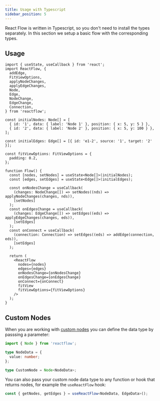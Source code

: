 ```yaml
---
title: Usage with Typescript
sidebar_position: 5
---
```


React Flow is written in Typescript, so you don't need to install the types separately. In this section we setup a basic flow with the corresponding types.

## Usage

```tsx
import { useState, useCallback } from 'react';
import ReactFlow, {
  addEdge,
  FitViewOptions,
  applyNodeChanges,
  applyEdgeChanges,
  Node,
  Edge,
  NodeChange,
  EdgeChange,
  Connection,
} from 'reactflow';

const initialNodes: Node[] = [
  { id: '1', data: { label: 'Node 1' }, position: { x: 5, y: 5 } },
  { id: '2', data: { label: 'Node 2' }, position: { x: 5, y: 100 } },
];

const initialEdges: Edge[] = [{ id: 'e1-2', source: '1', target: '2' }];

const fitViewOptions: FitViewOptions = {
  padding: 0.2,
};

function Flow() {
  const [nodes, setNodes] = useState<Node[]>(initialNodes);
  const [edges, setEdges] = useState<Edge[]>(initialEdges);

  const onNodesChange = useCallback(
    (changes: NodeChange[]) => setNodes((nds) => applyNodeChanges(changes, nds)),
    [setNodes]
  );
  const onEdgesChange = useCallback(
    (changes: EdgeChange[]) => setEdges((eds) => applyEdgeChanges(changes, eds)),
    [setEdges]
  );
  const onConnect = useCallback(
    (connection: Connection) => setEdges((eds) => addEdge(connection, eds)),
    [setEdges]
  );

  return (
    <ReactFlow
      nodes={nodes}
      edges={edges}
      onNodesChange={onNodesChange}
      onEdgesChange={onEdgesChange}
      onConnect={onConnect}
      fitView
      fitViewOptions={fitViewOptions}
    />
  );
}
```

## Custom Nodes

When you are working with [custom nodes](/docs/api/nodes/custom-nodes) you can define the data type by passsing a parameter:

```ts
import { Node } from 'reactflow';

type NodeData = {
  value: number;
};

type CustomNode = Node<NodeData>;
```

You can also pass your custom node data type to any function or hook that returns nodes, for example the `useReactFlow` hook:

```ts
const { getNodes, getEdges } = useReactFlow<NodeData, EdgeData>();
```
